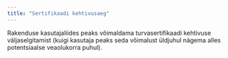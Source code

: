 ```yaml
---
title: "Sertifikaadi kehtivusaeg"
---
```

Rakenduse kasutajaliides peaks võimaldama turvasertifikaadi kehtivuse
väljaselgitamist (kuigi kasutaja peaks seda võimalust üldjuhul nägema alles
potentsiaalse veaolukorra puhul).
